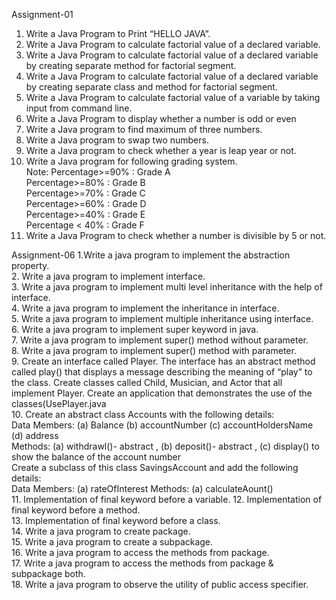 Assignment-01
1.	Write a Java Program to Print “HELLO JAVA”.    
2.	Write a Java Program to calculate factorial value of a declared variable.  
3.	Write a Java Program to calculate factorial value of a declared variable by creating separate method for factorial segment.  
4.	Write a Java Program to calculate factorial value of a declared variable by creating separate class and method for factorial segment.  
5.	Write a Java Program to calculate factorial value of a variable by taking input from command line. 
6.	Write a Java Program to display whether a number is odd or even  
7.	Write a Java program to find maximum of three numbers.  
8.	Write a Java program to swap two numbers.  
9.	Write a Java program to check whether a year is leap year or not.  
10.	Write a Java program for following grading system.  
Note: Percentage>=90% : Grade A  
Percentage>=80% : Grade B  
Percentage>=70% : Grade C  
Percentage>=60% : Grade D  
Percentage>=40% : Grade E  
Percentage < 40% : Grade F 
11.	Write a Java Program to check whether a number is divisible by 5 or not. 

Assignment-06
1.Write a java program to implement the abstraction property.  
2.	Write a java program to implement interface.  
3.	Write a java program to implement multi level inheritance with the help of interface.  
4.	Write a java program to implement the inheritance in interface.  
5.	Write a java program to implement multiple inheritance using interface.  
6.	Write a java program to implement super keyword in java.  
7.	Write a java program to implement super() method without parameter.  
8.	Write a java program to implement super() method with parameter.  
9.	Create an interface called Player. The interface has an abstract method called play() that displays a message describing the meaning of “play” to the class. Create classes called Child, Musician, and Actor that all implement Player. Create an application that demonstrates the use of the classes(UsePlayer.java  
10.	Create an abstract class Accounts with the following details:  
Data Members: (a) Balance (b) accountNumber (c) accountHoldersName (d) address  
Methods: (a) withdrawl()- abstract , (b) deposit()- abstract , (c) display() to show the balance of the account number  
Create a subclass of this class SavingsAccount and add the following details:  
Data Members: (a) rateOfInterest Methods: (a) calculateAount()  
11.	Implementation of final keyword before a variable.  12. Implementation of final keyword before a method.  
13.	Implementation of final keyword before a class.  
14.	Write a java program to create package.  
15.	Write a java program to create a subpackage.  
16.	Write a java program to access the methods from package.  
17.	Write a java program to access the methods from package & subpackage both.  
18.	Write a java program to observe the utility of public access specifier. 
